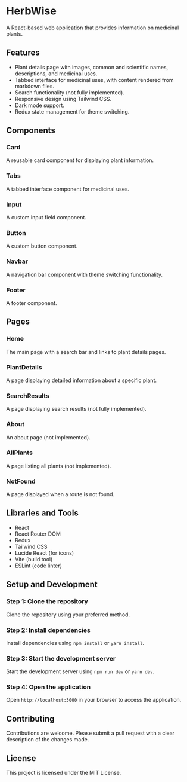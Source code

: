 # HerbWise

A React-based web application that provides information on medicinal plants.

## Features

*   Plant details page with images, common and scientific names, descriptions, and medicinal uses.
*   Tabbed interface for medicinal uses, with content rendered from markdown files.
*   Search functionality (not fully implemented).
*   Responsive design using Tailwind CSS.
*   Dark mode support.
*   Redux state management for theme switching.

## Components

### Card

A reusable card component for displaying plant information.

### Tabs

A tabbed interface component for medicinal uses.

### Input

A custom input field component.

### Button

A custom button component.

### Navbar

A navigation bar component with theme switching functionality.

### Footer

A footer component.

## Pages

### Home

The main page with a search bar and links to plant details pages.

### PlantDetails

A page displaying detailed information about a specific plant.

### SearchResults

A page displaying search results (not fully implemented).

### About

An about page (not implemented).

### AllPlants

A page listing all plants (not implemented).

### NotFound

A page displayed when a route is not found.

## Libraries and Tools

*   React
*   React Router DOM
*   Redux
*   Tailwind CSS
*   Lucide React (for icons)
*   Vite (build tool)
*   ESLint (code linter)

## Setup and Development

### Step 1: Clone the repository

Clone the repository using your preferred method.

### Step 2: Install dependencies

Install dependencies using `npm install` or `yarn install`.

### Step 3: Start the development server

Start the development server using `npm run dev` or `yarn dev`.

### Step 4: Open the application

Open `http://localhost:3000` in your browser to access the application.

## Contributing

Contributions are welcome. Please submit a pull request with a clear description of the changes made.

## License

This project is licensed under the MIT License.